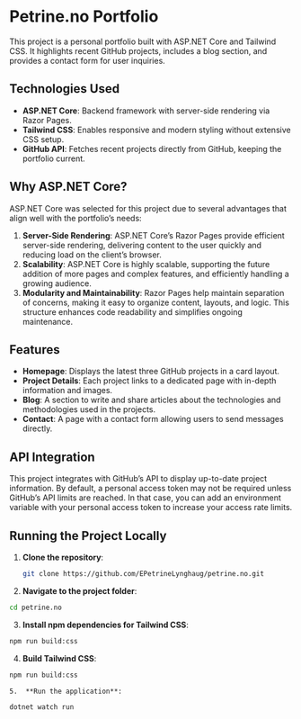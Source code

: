 # Petrine.no Portfolio

This project is a personal portfolio built with ASP.NET Core and Tailwind CSS. It highlights recent GitHub projects, includes a blog section, and provides a contact form for user inquiries.

## Technologies Used

- **ASP.NET Core**: Backend framework with server-side rendering via Razor Pages.
- **Tailwind CSS**: Enables responsive and modern styling without extensive CSS setup.
- **GitHub API**: Fetches recent projects directly from GitHub, keeping the portfolio current.

## Why ASP.NET Core?

ASP.NET Core was selected for this project due to several advantages that align well with the portfolio’s needs:

1. **Server-Side Rendering**: ASP.NET Core’s Razor Pages provide efficient server-side rendering, delivering content to the user quickly and reducing load on the client’s browser.
2. **Scalability**: ASP.NET Core is highly scalable, supporting the future addition of more pages and complex features, and efficiently handling a growing audience.
3. **Modularity and Maintainability**: Razor Pages help maintain separation of concerns, making it easy to organize content, layouts, and logic. This structure enhances code readability and simplifies ongoing maintenance.

## Features

- **Homepage**: Displays the latest three GitHub projects in a card layout.
- **Project Details**: Each project links to a dedicated page with in-depth information and images.
- **Blog**: A section to write and share articles about the technologies and methodologies used in the projects.
- **Contact**: A page with a contact form allowing users to send messages directly.

## API Integration

This project integrates with GitHub’s API to display up-to-date project information. By default, a personal access token may not be required unless GitHub’s API limits are reached. In that case, you can add an environment variable with your personal access token to increase your access rate limits.

## Running the Project Locally

1. **Clone the repository**:
   ```bash
   git clone https://github.com/EPetrineLynghaug/petrine.no.git
   ```

2.	**Navigate to the project folder**:
  ```bash
  cd petrine.no
  ```

3.	**Install npm dependencies for Tailwind CSS**:
  ```bash 
  npm run build:css
  ```
4. **Build Tailwind CSS**:  
  ```bash
  npm run build:css
  ```
	5.	**Run the application**:
  ```bash
  dotnet watch run
  ```